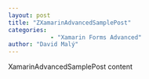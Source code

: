 ```yaml
---
layout: post
title: "ZXamarinAdvancedSamplePost" 
categories:
            - "Xamarin Forms Advanced"
author: "David Malý"
---
```


XamarinAdvancedSamplePost content